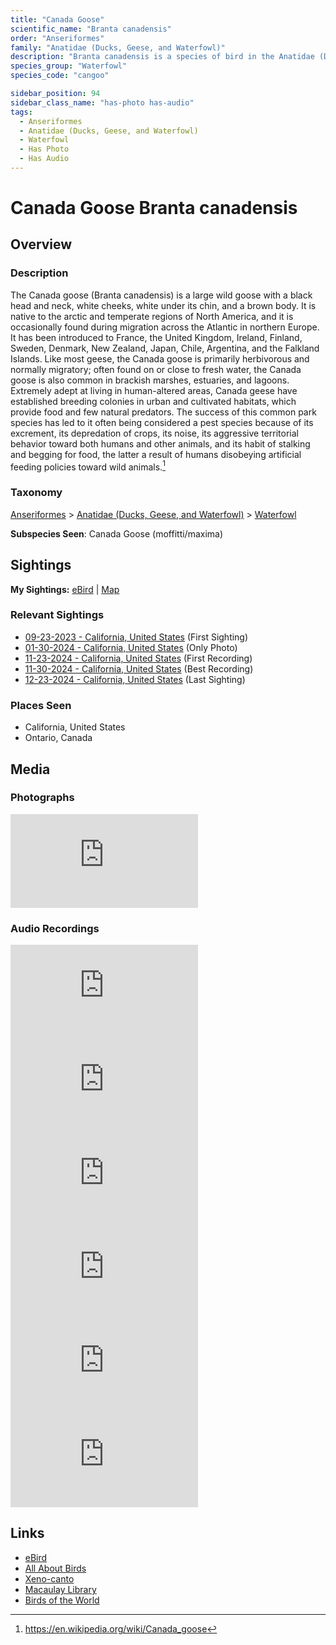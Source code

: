 ```yaml
---
title: "Canada Goose"
scientific_name: "Branta canadensis"
order: "Anseriformes"
family: "Anatidae (Ducks, Geese, and Waterfowl)"
description: "Branta canadensis is a species of bird in the Anatidae (Ducks, Geese, and Waterfowl) family. It has been observed 43 times. It has been photographed. It has been recorded."
species_group: "Waterfowl"
species_code: "cangoo"

sidebar_position: 94
sidebar_class_name: "has-photo has-audio"
tags: 
  - Anseriformes
  - Anatidae (Ducks, Geese, and Waterfowl)
  - Waterfowl
  - Has Photo
  - Has Audio
---
```


# Canada Goose <span className='sci_name'>Branta canadensis</span>

## Overview

### Description
The Canada goose (Branta canadensis) is a large wild goose with a black head and neck, white cheeks, white under its chin, and a brown body. It is native to the arctic and temperate regions of North America, and it is occasionally found during migration across the Atlantic in northern Europe. It has been introduced to France, the United Kingdom, Ireland, Finland, Sweden, Denmark, New Zealand, Japan, Chile, Argentina, and the Falkland Islands. Like most geese, the Canada goose is primarily herbivorous and normally migratory; often found on or close to fresh water, the Canada goose is also common in brackish marshes, estuaries, and lagoons.
Extremely adept at living in human-altered areas, Canada geese have established breeding colonies in urban and cultivated habitats, which provide food and few natural predators. The success of this common park species has led to it often being considered a pest species because of its excrement, its depredation of crops, its noise, its aggressive territorial behavior toward both humans and other animals, and its habit of stalking and begging for food, the latter a result of humans disobeying artificial feeding policies toward wild animals.[^1]

[^1]: https://en.wikipedia.org/wiki/Canada_goose

### Taxonomy
[Anseriformes](/tags/anseriformes) > [Anatidae (Ducks, Geese, and Waterfowl)](/tags/anatidae-ducks-geese-and-waterfowl) > [Waterfowl](/tags/waterfowl)

**Subspecies Seen**: Canada Goose (moffitti/maxima)


## Sightings

**My Sightings:** [eBird](https://ebird.org/lifelist?r=world&time=life&spp=cangoo) | [Map](/map?species_code=cangoo)

### Relevant Sightings

* [09-23-2023 - California, United States](https://ebird.org/checklist/S150584251) (First Sighting)
* [01-30-2024 - California, United States](https://ebird.org/checklist/S160232235) (Only Photo)
* [11-23-2024 - California, United States](https://ebird.org/checklist/S203364471) (First Recording)
* [11-30-2024 - California, United States](https://ebird.org/checklist/S204068913) (Best Recording)
* [12-23-2024 - California, United States](https://ebird.org/checklist/S206318000) (Last Sighting)

### Places Seen

* California, United States
* Ontario, Canada



## Media
### Photographs
<iframe className="photo_iframe horizontal" src="https://macaulaylibrary.org/asset/627928244/embed" frameBorder="0" allowFullScreen></iframe>

### Audio Recordings
<iframe className="audio_iframe" src="https://macaulaylibrary.org/asset/626617689/embed" frameBorder="0" allowFullScreen></iframe>
<iframe className="audio_iframe" src="https://macaulaylibrary.org/asset/626617690/embed" frameBorder="0" allowFullScreen></iframe>
<iframe className="audio_iframe" src="https://macaulaylibrary.org/asset/626617929/embed" frameBorder="0" allowFullScreen></iframe>
<iframe className="audio_iframe" src="https://macaulaylibrary.org/asset/626915514/embed" frameBorder="0" allowFullScreen></iframe>
<iframe className="audio_iframe" src="https://macaulaylibrary.org/asset/626915515/embed" frameBorder="0" allowFullScreen></iframe>
<iframe className="audio_iframe" src="https://macaulaylibrary.org/asset/627593364/embed" frameBorder="0" allowFullScreen></iframe>

## Links
* [eBird](https://ebird.org/species/cangoo) 
* [All About Birds](https://www.allaboutbirds.org/guide/cangoo) 
* [Xeno-canto](https://www.xeno-canto.org/species/branta-canadensis) 
* [Macaulay Library](https://search.macaulaylibrary.org/catalog?taxonCode=cangoo&sort=rating_rank_desc)
* [Birds of the World](https://birdsoftheworld.org/bow/species/cangoo)
